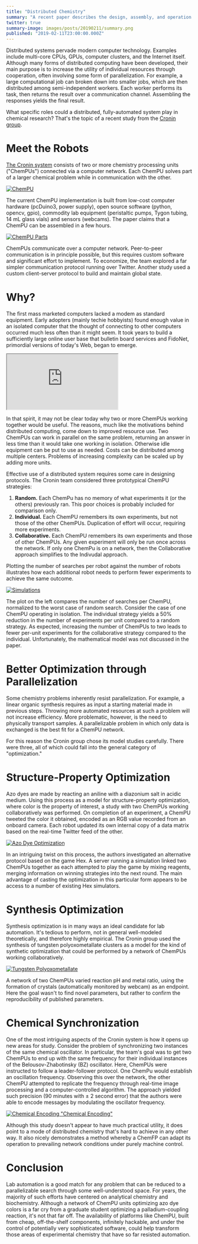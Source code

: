 ```yaml
---
title: "Distributed Chemistry"
summary: "A recent paper describes the design, assembly, and operation of a network of robotic lab assistants."
twitter: true
summary-image: images/posts/20190211/summary.png
published: "2019-02-11T23:00:00.000Z"
---
```


Distributed systems pervade modern computer technology. Examples include multi-core CPUs, GPUs, computer clusters, and the Internet itself. Although many forms of distributed computing have been developed, their main purpose is to increase the utility of individual resources through cooperation, often involving some form of parallelization. For example, a large computational job can broken down into smaller jobs, which are then distributed among semi-independent workers. Each worker performs its task, then returns the result over a communication channel. Assembling the responses yields the final result.

What specific roles could a distributed, fully-automated system play in chemical research? That's the topic of a recent study from the [Cronin group](http://www.chem.gla.ac.uk/cronin/).

# Meet the Robots

[The Cronin system](https://chemrxiv.org/articles/Networking_Chemical_Robots_Using_Twitter_for_RealTimeChem/5952655) consists of two or more chemistry processing units ("ChemPUs") connected via a computer network. Each ChemPU solves part of a larger chemical problem while in communication with the other.

[![ChemPU](/images/posts/20190211/chempu.png "ChemPU")](https://chemrxiv.org/articles/Networking_Chemical_Robots_Using_Twitter_for_RealTimeChem/5952655)

The current ChemPU implementation is built from low-cost computer hardware (pcDuino3, power supply), open source software (python, opencv, gpio), commodity lab equipment (peristaltic pumps, Tygon tubing, 14 mL glass vials) and sensors (webcams). The paper claims that a ChemPU can be assembled in a few hours.

[![ChemPU Parts](/images/posts/20190211/chempu-parts.png "ChemPU Parts")](https://chemrxiv.org/articles/Networking_Chemical_Robots_Using_Twitter_for_RealTimeChem/5952655)

ChemPUs communicate over a computer network. Peer-to-peer communication is in principle possible, but this requires custom software and significant effort to implement. To economize, the team explored a far simpler communication protocol running over Twitter. Another study used a custom client-server protocol to build and maintain global state.

# Why?

The first mass marketed computers lacked a modem as standard equipment. Early adopters (mainly techie hobbyists) found enough value in an isolated computer that the thought of connecting to other computers occurred much less often than it might seem. It took years to build a sufficiently large online user base that bulletin board services and FidoNet, primordial versions of today's Web, began to emerge.

<div class="videowrapper">
  <iframe src="https://www.youtube.com/embed/QlXNXdf6Xh0" allowfullscreen></iframe>
</div>

In that spirit, it may not be clear today why two or more ChemPUs working together would be useful. The reasons, much like the motivations behind distributed computing, come down to improved resource use. Two ChemPUs can work in parallel on the same problem, returning an answer in less time than it would take one working in isolation. Otherwise idle equipment can be put to use as needed. Costs can be distributed among multiple centers. Problems of increasing complexity can be scaled up by adding more units.

Effective use of a distributed system requires some care in designing protocols. The Cronin team considered three prototypical ChemPU strategies:

1. **Random.** Each ChemPu has no memory of what experiments it (or the others) previously ran. This poor choices is probably included for comparison only.
2. **Individual.** Each ChemPU remembers its own experiments, but not those of the other ChemPUs. Duplication of effort will occur, requiring more experiments.
3. **Collaborative.** Each ChemPU remembers its own experiments and those of other ChemPUs. Any given experiment will only be run once across the network. If only one ChemPu is on a network, then the Collaborative approach simplifies to the Indivudal approach.

Plotting the number of searches per robot against the number of robots illustrates how each additional robot needs to perform fewer experiments to achieve the same outcome.

[![Simulations](/images/posts/20190211/simulations.png "Simulations")](https://chemrxiv.org/articles/Networking_Chemical_Robots_Using_Twitter_for_RealTimeChem/5952655)

The plot on the left compares the number of searches per ChemPU, normalized to the worst case of random search. Consider the case of one ChemPU operating in isolation. The individual strategy yields a 50% reduction in the number of experiments per unit compared to a random strategy. As expected, increasing the number of ChemPUs to two leads to fewer per-unit experiments for the collaborative strategy compared to the individual. Unfortunately, the mathematical model was not discussed in the paper.

# Better Optimization through Parallelization

Some chemistry problems inherently resist parallelization. For example, a linear organic synthesis requires as input a starting material made in previous steps. Throwing more automated resources at such a problem will not increase efficiency. More problematic, however, is the need to physically transport samples. A parallelizable problem in which only data is exchanged is the best fit for a ChemPU network.

For this reason the Cronin group chose its model studies carefully. There were three, all of which could fall into the general category of "optimization."

# Structure-Property Optimization

Azo dyes are made by reacting an aniline with a diazonium salt in acidic medium. Using this process as a model for structure-property optimization, where color is the property of interest, a study with two ChemPUs working collaboratively was performed. On completion of an experiment, a ChemPU tweeted the color it obtained, encoded as an RGB value recorded from an onboard camera. Each robot updated its own internal copy of a data matrix based on the real-time Twitter feed of the other.

[![Azo Dye Optimization](/images/posts/20190211/azo-dye-optimization.png "Azo Dye Optimization")](https://chemrxiv.org/articles/Networking_Chemical_Robots_Using_Twitter_for_RealTimeChem/5952655)

In an intriguing twist on this process, the authors investigated an alternative protocol based on the game Hex. A server running a simulation linked two ChemPUs together as each attempted to play the game by mixing reagents, merging information on winning strategies into the next round. The main advantage of casting the optimization in this particular form appears to be access to a number of existing Hex simulators.

# Synthesis Optimization

Synthesis optimization is in many ways an ideal candidate for lab automation. It's tedious to perform, not in general well-modeled theoretically, and therefore highly empirical. The Cronin group used the synthesis of tungsten polyoxometallate clusters as a model for the kind of synthetic optimization that could be performed by a network of ChemPUs working collaboratively.

[![Tungsten Polyoxometallate](/images/posts/20190211/tungsten-polyoxometallate-optimization.png)](https://chemrxiv.org/articles/Networking_Chemical_Robots_Using_Twitter_for_RealTimeChem/5952655)

A network of two ChemPUs varied reaction pH and metal ratio, using the formation of crystals (automatically monitored by webcam) as an endpoint. Here the goal wasn't to find novel parameters, but rather to confirm the reproducibility of published parameters.

# Chemical Synchronization

One of the most intriguing aspects of the Cronin system is how it opens up new areas for study. Consider the problem of synchronizing two instances of the same chemical oscillator. In particular, the team's goal was to get two ChemPUs to end up with the same frequency for their individual instances of the Belousov-Zhabotinsky (BZ) oscillator. Here, ChemPUs were instructed to follow a leader-follower protocol. One ChemPu would establish an oscillation frequency. Observing this over the network, the other ChemPU attempted to replicate the frequency through real-time image processing and a computer-controlled algorithm. The approach yielded such precision (90 minutes with &plusmn; 2 second error) that the authors were able to encode messages by modulating the oscillator frequency.

[![Chemical Encoding](/images/posts/20190211/chemical-encoding.png) "Chemical Encoding"](https://chemrxiv.org/articles/Networking_Chemical_Robots_Using_Twitter_for_RealTimeChem/5952655)

Although this study doesn't appear to have much practical utility, it does point to a mode of distributed chemistry that's hard to achieve in any other way. It also nicely demonstrates a method whereby a ChemFP can adapt its operation to prevailing network conditions under purely machine control.

# Conclusion

Lab automation is a good match for any problem that can be reduced to a parallelizable search through some well-understood space. For years, the majority of such efforts have centered on analytical chemistry and biochemistry. Although a network of ChemPU units optimizing azo dye colors is a far cry from a graduate student optimizing a palladium-coupling reaction, it's not that far off. The availability of platforms like ChemPU, built from cheap, off-the-shelf components, infinitely hackable, and under the control of potentially very sophisticated software, could help transform those areas of experimental chemistry that have so far resisted automation.
